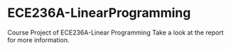 # ECE236A-LinearProgramming
Course Project of ECE236A-Linear Programming
Take a look at the report for more information.
